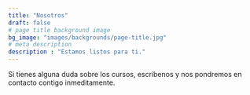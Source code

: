 ```yaml
---
title: "Nosotros"
draft: false
# page title background image
bg_image: "images/backgrounds/page-title.jpg"
# meta description
description : "Estamos listos para ti."
---
```


Si tienes alguna duda sobre los cursos, escríbenos y nos pondremos en contacto contigo inmeditamente.
